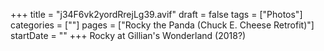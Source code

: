 +++
title = "j34F6vk2yordRrejLg39.avif"
draft = false
tags = ["Photos"]
categories = [""]
pages = ["Rocky the Panda (Chuck E. Cheese Retrofit)"]
startDate = ""
+++
Rocky at Gillian's Wonderland (2018?)
